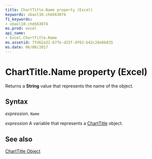```yaml
---
title: ChartTitle.Name property (Excel)
keywords: vbaxl10.chm563074
f1_keywords:
- vbaxl10.chm563074
ms.prod: excel
api_name:
- Excel.ChartTitle.Name
ms.assetid: 7fd62a31-677e-d25f-df62-b42c28e6b635
ms.date: 06/08/2017
---
```



# ChartTitle.Name property (Excel)

Returns a  **String** value that represents the name of the object.


## Syntax

_expression_. `Name`

_expression_ A variable that represents a [ChartTitle](Excel.ChartTitle-graph-property.md) object.


## See also


[ChartTitle Object](Excel.ChartTitle(object).md)

